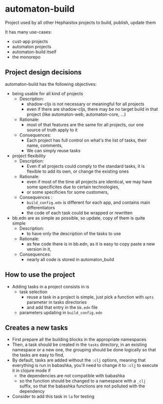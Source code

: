 # automaton-build

Project used by all other Hephaistox projects to build, publish, update them

It has many use-cases:

* cust-app projects
* automaton projects
* automaton-build itself
* the monorepo

## Project design decisions

automaton-build has the following objectives:
* being usable for all kind of projects
   * Description:
      * shadow-cljs is not necessary or meaningful for all projects
      * even if there are shadow-cljs, there may be no target build in that project (like automaton-web, automaton-core, ...)
   * Rationale: 
      * most of that features are the same for all projects, our one source of truth apply to it
   * Consequences: 
      * Each project has full control on what's the list of tasks, their name, comments, 
      * We can simply reuse tasks
* project flexibility
  * Description:
     * Even if all projects could comply to the standard tasks, it is flexible to add its own, or change the existing ones
  * Rationale:
     * even if most of the time all projects are identical, we may have some specificites due to certain technologies, 
     * or some specificies for some customers,
  * Consequences :
      * `build_config.edn` is different for each app, and contains main differentiators
      * the code of each task could be wrapped or rewritten
* bb.edn are as simple as possible, so update, copy of them is quite simple
  * Description:
    * to have only the description of the tasks to use
  * Rationale:
    * as few code there is in bb.edn, as it is easy to copy paste a new version in it,
  * Consequences:
    * nearly all code is stored in automaton_build

## How to use the project

* Adding tasks in a project consists in is
   * task selection 
     * reuse a task in a project is simple, just pick a function with `opts` parameter in tasks directories
     * and add that entry in the `bb.edn` file
   * parameters updating in `build_config.edn`

## Creates a new tasks
* First prepare all the building blocks in the appropriate namespaces
* Then, a task should be created in the `tasks` directory, in an existing namespace or a new one, the grouping should be done logically so that the tasks are easy to find, 
* By default, tasks are added without the `:clj` options, meaning that everything is run in babashka, you'll need to change it to `:clj` to execute it in clojure mode if
   * the dependencies are not compatible with babashka
   * so the function should be changed to a namespace with a `_clj` suffix, so that the babashka functions are not polluted with the dependency
* Consider to add this task in `la` for testing
